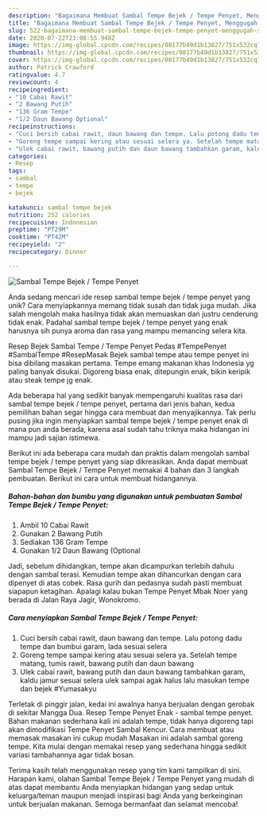 ```yaml
---
description: "Bagaimana Membuat Sambal Tempe Bejek / Tempe Penyet, Menggugah Selera"
title: "Bagaimana Membuat Sambal Tempe Bejek / Tempe Penyet, Menggugah Selera"
slug: 522-bagaimana-membuat-sambal-tempe-bejek-tempe-penyet-menggugah-selera
date: 2020-07-22T23:08:55.948Z
image: https://img-global.cpcdn.com/recipes/08177b49d1b13827/751x532cq70/sambal-tempe-bejek-tempe-penyet-foto-resep-utama.jpg
thumbnail: https://img-global.cpcdn.com/recipes/08177b49d1b13827/751x532cq70/sambal-tempe-bejek-tempe-penyet-foto-resep-utama.jpg
cover: https://img-global.cpcdn.com/recipes/08177b49d1b13827/751x532cq70/sambal-tempe-bejek-tempe-penyet-foto-resep-utama.jpg
author: Patrick Crawford
ratingvalue: 4.7
reviewcount: 4
recipeingredient:
- "10 Cabai Rawit"
- "2 Bawang Putih"
- "136 Gram Tempe"
- "1/2 Daun Bawang Optional"
recipeinstructions:
- "Cuci bersih cabai rawit, daun bawang dan tempe. Lalu potong dadu tempe dan bumbui garam, lada sesuai selera"
- "Goreng tempe sampai kering atau sesuai selera ya. Setelah tempe matang, tumis rawit, bawang putih dan daun bawang"
- "Ulek cabai rawit, bawang putih dan daun bawang tambahkan garam, kaldu jamur sesuai selera ulek sampai agak halus lalu masukan tempe dan bejek #Yumasakyu"
categories:
- Resep
tags:
- sambal
- tempe
- bejek

katakunci: sambal tempe bejek 
nutrition: 252 calories
recipecuisine: Indonesian
preptime: "PT29M"
cooktime: "PT42M"
recipeyield: "2"
recipecategory: Dinner

---
```



![Sambal Tempe Bejek / Tempe Penyet](https://img-global.cpcdn.com/recipes/08177b49d1b13827/751x532cq70/sambal-tempe-bejek-tempe-penyet-foto-resep-utama.jpg)

Anda sedang mencari ide resep sambal tempe bejek / tempe penyet yang unik? Cara menyiapkannya memang tidak susah dan tidak juga mudah. Jika salah mengolah maka hasilnya tidak akan memuaskan dan justru cenderung tidak enak. Padahal sambal tempe bejek / tempe penyet yang enak harusnya sih punya aroma dan rasa yang mampu memancing selera kita.

Resep Bejek Sambal Tempe / Tempe Penyet Pedas #TempePenyet #SambalTempe #ResepMasak Bejek sambal tempe atau tempe penyet ini bisa dibilang masakan pertama. Tempe emang makanan khas Indonesia yg paling banyak disukai. Digoreng biasa enak, ditepungin enak, bikin keripik atau steak tempe jg enak.

Ada beberapa hal yang sedikit banyak mempengaruhi kualitas rasa dari sambal tempe bejek / tempe penyet, pertama dari jenis bahan, kedua pemilihan bahan segar hingga cara membuat dan menyajikannya. Tak perlu pusing jika ingin menyiapkan sambal tempe bejek / tempe penyet enak di mana pun anda berada, karena asal sudah tahu triknya maka hidangan ini mampu jadi sajian istimewa.


Berikut ini ada beberapa cara mudah dan praktis dalam mengolah sambal tempe bejek / tempe penyet yang siap dikreasikan. Anda dapat membuat Sambal Tempe Bejek / Tempe Penyet memakai 4 bahan dan 3 langkah pembuatan. Berikut ini cara untuk membuat hidangannya.

<!--inarticleads1-->

##### Bahan-bahan dan bumbu yang digunakan untuk pembuatan Sambal Tempe Bejek / Tempe Penyet:

1. Ambil 10 Cabai Rawit
1. Gunakan 2 Bawang Putih
1. Sediakan 136 Gram Tempe
1. Gunakan 1/2 Daun Bawang (Optional


Jadi, sebelum dihidangkan, tempe akan dicampurkan terlebih dahulu dengan sambal terasi. Kemudian tempe akan dihancurkan dengan cara dipenyet di atas cobek. Rasa gurih dan pedasnya sudah pasti membuat siapapun ketagihan. Apalagi kalau bukan Tempe Penyet Mbak Noer yang berada di Jalan Raya Jagir, Wonokromo. 

<!--inarticleads2-->

##### Cara menyiapkan Sambal Tempe Bejek / Tempe Penyet:

1. Cuci bersih cabai rawit, daun bawang dan tempe. Lalu potong dadu tempe dan bumbui garam, lada sesuai selera
1. Goreng tempe sampai kering atau sesuai selera ya. Setelah tempe matang, tumis rawit, bawang putih dan daun bawang
1. Ulek cabai rawit, bawang putih dan daun bawang tambahkan garam, kaldu jamur sesuai selera ulek sampai agak halus lalu masukan tempe dan bejek #Yumasakyu


Terletak di pinggir jalan, kedai ini awalnya hanya berjualan dengan gerobak di sekitar Mangga Dua. Resep Tempe Penyet Enak - sambal tempe penyet. Bahan makanan sederhana kali ini adalah tempe, tidak hanya digoreng tapi akan dimodifikasi Tempe Penyet Sambal Kencur. Cara membuat atau memasak masakan ini cukup mudah Masakan ini adalah sambal goreng tempe. Kita mulai dengan memakai resep yang sederhana hingga sedikit variasi tambahannya agar tidak bosan. 

Terima kasih telah menggunakan resep yang tim kami tampilkan di sini. Harapan kami, olahan Sambal Tempe Bejek / Tempe Penyet yang mudah di atas dapat membantu Anda menyiapkan hidangan yang sedap untuk keluarga/teman maupun menjadi inspirasi bagi Anda yang berkeinginan untuk berjualan makanan. Semoga bermanfaat dan selamat mencoba!
